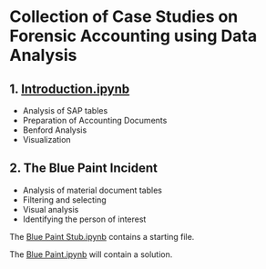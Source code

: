 # Collection of Case Studies on Forensic Accounting using Data Analysis

## 1. [Introduction.ipynb](https://github.com/mschermann/forensic_accounting/blob/master/Introduction.ipynb)
* Analysis of SAP tables
* Preparation of Accounting Documents
* Benford Analysis
* Visualization

## 2. The Blue Paint Incident
* Analysis of material document tables
* Filtering and selecting
* Visual analysis
* Identifying the person of interest

The [Blue Paint Stub.ipynb](https://github.com/mschermann/forensic_accounting/blob/master/Blue%20Paint%20Stub.ipynb) contains a starting file. 

The [Blue Paint.ipynb]() will contain a solution.
